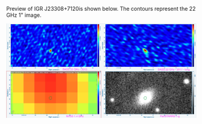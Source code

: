Preview of IGR J23308+7120is shown below. The contours represent the 22 GHz 1" image. 

![IGRJ23308+7120.png](IGRJ23308+7120.png "IGRJ23308+7120")

